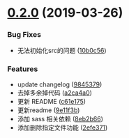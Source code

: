 # [0.2.0](https://github.com/chenweifang4/vue-cli-plugin-hddemo/compare/v0.1.24...v0.2.0) (2019-03-26)


### Bug Fixes

* 无法初始化src的问题 ([10b0c56](https://github.com/chenweifang4/vue-cli-plugin-hddemo/commit/10b0c56))


### Features

* update changelog ([9845379](https://github.com/chenweifang4/vue-cli-plugin-hddemo/commit/9845379))
* 去掉多余掉代码 ([a2ca4a0](https://github.com/chenweifang4/vue-cli-plugin-hddemo/commit/a2ca4a0))
* 更新 README ([c61e175](https://github.com/chenweifang4/vue-cli-plugin-hddemo/commit/c61e175))
* 更新readme ([9e11f3b](https://github.com/chenweifang4/vue-cli-plugin-hddemo/commit/9e11f3b))
* 添加 sass 相关依赖 ([8eb2b66](https://github.com/chenweifang4/vue-cli-plugin-hddemo/commit/8eb2b66))
* 添加删除指定文件功能 ([2efe371](https://github.com/chenweifang4/vue-cli-plugin-hddemo/commit/2efe371))



